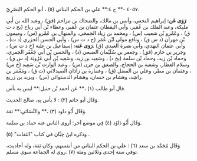 ٤٠٥٧ -** خ ٤:** علي بن الحكم البناني (٥) ، أبو الحكم البَصْرِيّ.

**رَوَى عَن:** إبراهيم النخعي، وأنس بن مالك، والضحاك بن مزاحم (فق) ، وعبد الله بن أَبي مليكة، وعبد الملك بن عُمَير، وأبي اليقطان عثمان بن عُمَير، وعطاء بْن أَبي رباح (بخ د ت ق) ، وعَمْرو بْن شعيب (س) ، ومحمد بن زياد الجمحي، والمنهال بن عَمْرو (س) ، وميمون بْن مهران (د س ق) ، ونافع مولى ابْن عُمَر (خ د ت س) ، وأبي الحسن الجزري (د ت) ، وأبي عثمان النهدي، وأبي نضرة العبدي (ق) .**رَوَى عَنه:** إسماعيل بن علية (خ د ت س) ، وجرير بن حازم (فق) ، وجعفر بن سُلَيْمان الضبعي (د) ، والحسن بْن أَبي جَعْفَر الجفري، وحماد بْن زيد، وحماد بْن سلمة (بخ د) ، وسَعِيد بن زيد، وسَعِيد بْن أَبي عَرُوبَة (د س ق) ، وسلام العطار، وشعبة بن الحجاج، والصعق بن حزن (س) ، وعبد الوارث بْن سَعِيد (خ س) ، وعثمان بن مطر، وعلي بن الفضل (ق) ، وعمارة بن زاذان الصيدلاني (ت ق) ، ومَعْمَر بن راشِد، وهشام بن حسان، وهشام الدستوائي (س) ، ويزيد بن زريع.

قال أبو طالب (١) ،** عَن أحمد بْن حنبل:** ليس به بأس.

وَقَال أبو حاتم (٢) : لا بأس بِهِ، صالح الحديث.

وَقَال أَبُو داود (٣) ،** والنَّسَائي:** ثقة.

وَقَال أَبُو دَاوُد (٤) فِي موضع آخر: أروى الناس عنه حماد بن سلمة.

وذكره ابنُ حِبَّان في كتاب "الثقات" (٥) .

وَقَال مُحَمَّد بن سعد (٦) : علي بن الحكم البناني من أنفسهم، وكان ثقة، وله أحاديث، توفي سنة إحدى وثلاثين ومئة (٧) .روى له الجماعة سوى مسلم.